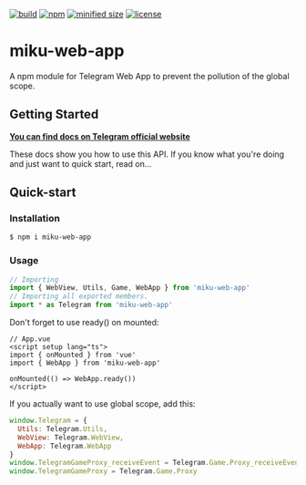 [![build](https://img.shields.io/github/workflow/status/miku3920/miku-web-app/Github%20Actions)](https://github.com/miku3920/miku-web-app/actions) [![npm](https://img.shields.io/npm/v/miku-web-app)](https://www.npmjs.com/package/miku-web-app) [![minified size](https://img.shields.io/bundlephobia/min/miku-web-app)](https://github.com/miku3920/miku-web-app/blob/main/dist/telegram.min.js) [![license](https://img.shields.io/github/license/miku3920/miku-web-app)](https://github.com/miku3920/miku-web-app/blob/main/LICENSE)

# miku-web-app
A npm module for Telegram Web App to prevent the pollution of the global scope.

## Getting Started

**[You can find docs on Telegram official website](https://core.telegram.org/bots/webapps)**

These docs show you how to use this API. If you know what you're doing and just want to quick start, read on...

## Quick-start

### Installation

```bash
$ npm i miku-web-app
```

### Usage

```javascript
// Importing
import { WebView, Utils, Game, WebApp } from 'miku-web-app'
// Importing all exported members.
import * as Telegram from 'miku-web-app'
```

Don't forget to use ready() on mounted:

```vue
// App.vue
<script setup lang="ts">
import { onMounted } from 'vue'
import { WebApp } from 'miku-web-app'

onMounted(() => WebApp.ready())
</script>
```

If you actually want to use global scope, add this:

```javascript
window.Telegram = {
  Utils: Telegram.Utils,
  WebView: Telegram.WebView,
  WebApp: Telegram.WebApp
}
window.TelegramGameProxy_receiveEvent = Telegram.Game.Proxy_receiveEvent
window.TelegramGameProxy = Telegram.Game.Proxy
```
